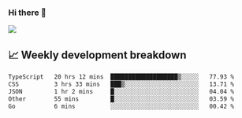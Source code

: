 ### Hi there 👋
<img align="center" src="https://github-readme-stats.vercel.app/api?username=Tumao727&show_icons=true&hide_title=true&theme=dracula" />


## 📈 Weekly development breakdown
<!--START_SECTION:waka-->

```txt
TypeScript   20 hrs 12 mins  ███████████████████▒░░░░░   77.93 %
CSS          3 hrs 33 mins   ███▒░░░░░░░░░░░░░░░░░░░░░   13.71 %
JSON         1 hr 2 mins     █░░░░░░░░░░░░░░░░░░░░░░░░   04.04 %
Other        55 mins         █░░░░░░░░░░░░░░░░░░░░░░░░   03.59 %
Go           6 mins          ░░░░░░░░░░░░░░░░░░░░░░░░░   00.42 %
```

<!--END_SECTION:waka-->